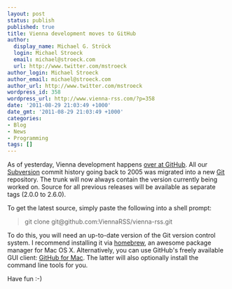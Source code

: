 ```yaml
---
layout: post
status: publish
published: true
title: Vienna development moves to GitHub
author:
  display_name: Michael G. Ströck
  login: Michael Stroeck
  email: michael@stroeck.com
  url: http://www.twitter.com/mstroeck
author_login: Michael Stroeck
author_email: michael@stroeck.com
author_url: http://www.twitter.com/mstroeck
wordpress_id: 358
wordpress_url: http://www.vienna-rss.com/?p=358
date: '2011-08-29 21:03:49 +1000'
date_gmt: '2011-08-29 21:03:49 +1000'
categories:
- Blog
- News
- Programming
tags: []
---
```

<p>As of yesterday, Vienna development happens <a href="https://www.github.com/viennarss/vienna-rss">over at GitHub</a>. All our <a href="http://subversion.tigris.org/">Subversion</a> commit history going back to 2005 was migrated into a new <a href="http://www.git-scm.com/">Git</a> repository. The trunk will now always contain the version currently being worked on. Source for all previous releases will be available as separate tags (2.0.0 to 2.6.0). </p>
<p>To get the latest source, simply paste the following into a shell prompt: </p>
<blockquote><p>git clone git@github.com:ViennaRSS/vienna-rss.git</blockquote></p>
<p>To do this, you will need an up-to-date version of the Git version control system. I recommend installing it via <a href="http://mxcl.github.com/homebrew/">homebrew</a>, an awesome package manager for Mac OS X. Alternatively, you can use GitHub's freely available GUI client: <a href="http://mac.github.com">GitHub for Mac</a>. The latter will also optionally install the command line tools for you.</p>
<p>Have fun :-)</p>

